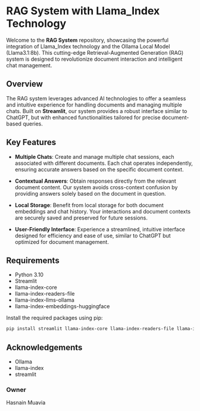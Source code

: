 # RAG System with Llama_Index Technology

Welcome to the **RAG System** repository, showcasing the powerful integration of Llama_Index technology and the Ollama Local Model (Llama3.1:8b). This cutting-edge Retrieval-Augmented Generation (RAG) system is designed to revolutionize document interaction and intelligent chat management.

## Overview

The RAG system leverages advanced AI technologies to offer a seamless and intuitive experience for handling documents and managing multiple chats. Built on **Streamlit**, our system provides a robust interface similar to ChatGPT, but with enhanced functionalities tailored for precise document-based queries.

## Key Features

- **Multiple Chats**: Create and manage multiple chat sessions, each associated with different documents. Each chat operates independently, ensuring accurate answers based on the specific document context.
  
- **Contextual Answers**: Obtain responses directly from the relevant document content. Our system avoids cross-context confusion by providing answers solely based on the document in question.
  
- **Local Storage**: Benefit from local storage for both document embeddings and chat history. Your interactions and document contexts are securely saved and preserved for future sessions.
  
- **User-Friendly Interface**: Experience a streamlined, intuitive interface designed for efficiency and ease of use, similar to ChatGPT but optimized for document management.

## Requirements

- Python 3.10
- Streamlit
- llama-index-core
- llama-index-readers-file
- llama-index-llms-ollama
- llama-index-embeddings-huggingface

Install the required packages using pip:

```bash
pip install streamlit llama-index-core llama-index-readers-file llama-index-llms-ollama llama-index-embeddings-huggingface
```

## Acknowledgements

- Ollama
- llama-index
- streamlit

### Owner
Hasnain Muavia
